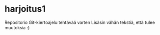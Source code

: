 # harjoitus1
Repositorio Git-kiertoajelu tehtävää varten
Lisäsin vähän tekstiä, että tulee muutoksia :)
